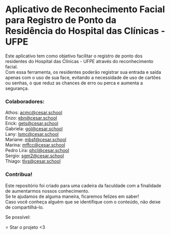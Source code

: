 # Aplicativo de Reconhecimento Facial para Registro de Ponto da Residência do Hospital das Clínicas - UFPE

Este aplicativo tem como objetivo facilitar o registro de ponto dos residentes do Hospital das Clínicas - UFPE através do reconhecimento facial. <br>
Com essa ferramenta, os residentes poderão registrar sua entrada e saída apenas com o uso de sua face, evitando a necessidade de uso de cartões ou senhas, o que reduz as chances de erro ou perca e aumenta a segurança.

<h3> Colaboradores: </h3>

Athos: acmc@cesar.school <br>
Enzo: ebn@cesar.school <br>
Erick: gets@cesar.school <br>
Gabriela: gol@cesar.school <br>
Lany: lsmc@cesar.school <br>
Mariane: mbsf@cesar.school <br>
Marina: mffcc@cesar.school <br>
Pedro Lira: phcl@cesar.school <br>
Sergio: sgm2@cesar.school <br>
Thiago: tlvs@cesar.school <br>

<h3> Contribua! </h3>

Este repositório foi criado para uma cadeira da faculdade com a finalidade de aumentarmos nossos conhecimento. <br>
Se te ajudamos de alguma maneira, ficaremos felizes em saber! <br>
Caso você conheça alguém que se identifique com o conteúdo, não deixe de compartilhá-lo.

Se possível:

⭐️ Star o projeto <3

